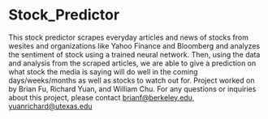 # Stock_Predictor
This stock predictor scrapes everyday articles and news of stocks from wesites and organizations like Yahoo Finance and Bloomberg and analyzes the sentiment of stock using a trained neural network. Then, using the data and analysis from the scraped articles, we are able to give a prediction on what stock the media is saying will do well in the coming days/weeks/months as well as stocks to watch out for.
Project worked on by Brian Fu, Richard Yuan, and William Chu.
For any questions or inquiries about this project, please contact brianf@berkeley.edu, yuanrichard@utexas.edu
